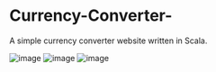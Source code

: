 # Currency-Converter-
A simple currency converter website written in Scala. 

![image](https://github.com/pawlowiczf/Currency-Converter-/assets/117346592/35fefd22-0aa2-464f-9c1f-942f9327ceda)
![image](https://github.com/pawlowiczf/Currency-Converter-/assets/117346592/008477d4-5597-4e53-9f1f-c0a16e053cb5)
![image](https://github.com/pawlowiczf/Currency-Converter-/assets/117346592/73cc9c27-df69-4167-9e78-5e975aec93ab)
